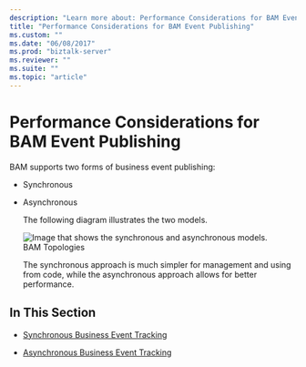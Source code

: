 ```yaml
---
description: "Learn more about: Performance Considerations for BAM Event Publishing"
title: "Performance Considerations for BAM Event Publishing"
ms.custom: ""
ms.date: "06/08/2017"
ms.prod: "biztalk-server"
ms.reviewer: ""
ms.suite: ""
ms.topic: "article"
---
```

# Performance Considerations for BAM Event Publishing
BAM supports two forms of business event publishing:  
  
- Synchronous  
  
- Asynchronous  
  
  The following diagram illustrates the two models.  
  
  ![Image that shows the synchronous and asynchronous models.](../core/media/bam-topologies.gif "bam_topologies")  
  BAM Topologies  
  
  The synchronous approach is much simpler for management and using from code, while the asynchronous approach allows for better performance.  
  
## In This Section  
  
-   [Synchronous Business Event Tracking](../core/synchronous-business-event-tracking.md)  
  
-   [Asynchronous Business Event Tracking](../core/asynchronous-business-event-tracking.md)
